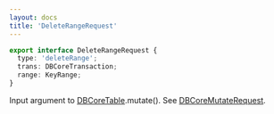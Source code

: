 ```yaml
---
layout: docs
title: 'DeleteRangeRequest'
---
```


```ts
export interface DeleteRangeRequest {
  type: 'deleteRange';
  trans: DBCoreTransaction;
  range: KeyRange;
}
```
Input argument to [DBCoreTable](DBCoreTable).mutate(). See [DBCoreMutateRequest](DBCoreMutateRequest).

